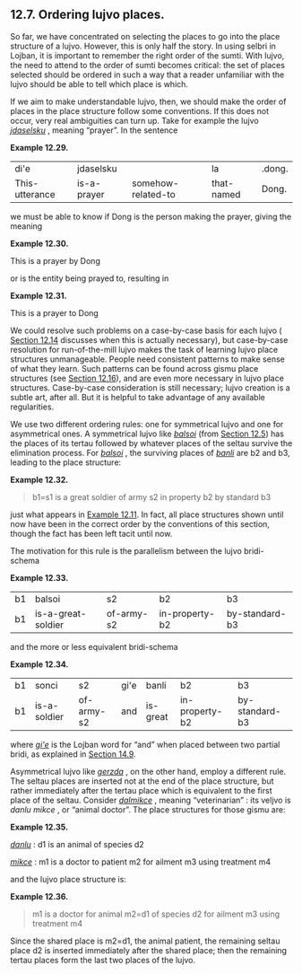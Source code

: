 <a id="section-order-of-places"></a>12.7. <a id="c12s7"></a>Ordering lujvo places.
----------------------------------------------------------------------------------

<a id="id-1.13.9.2.1" class="indexterm"></a>So far, we have concentrated on selecting the places to go into the place structure of a lujvo. However, this is only half the story. In using selbri in Lojban, it is important to remember the right order of the sumti. With lujvo, the need to attend to the order of sumti becomes critical: the set of places selected should be ordered in such a way that a reader unfamiliar with the lujvo should be able to tell which place is which.

<a id="id-1.13.9.3.1" class="indexterm"></a>If we aim to make understandable lujvo, then, we should make the order of places in the place structure follow some conventions. If this does not occur, very real ambiguities can turn up. Take for example the lujvo _<a id="id-1.13.9.3.2.1" class="indexterm"></a>[_jdaselsku_](../go01#valsi-jdaselsku)_ , meaning “prayer”. In the sentence

<div class="interlinear-gloss-example example">
<a id="example-random-id-FfWn"></a>

**Example 12.29. <a id="c12e7d1"></a><a id="id-1.13.9.4.1.2" class="indexterm"></a><a id="id-1.13.9.4.1.3" class="indexterm"></a>** 

<table class="interlinear-gloss"><colgroup></colgroup><tbody><tr class="jbo"><td>di'e</td><td>jdaselsku</td><td></td><td>la</td><td>.dong.</td></tr><tr class="gloss"><td>This-utterance</td><td>is-a-prayer</td><td>somehow-related-to</td><td>that-named</td><td>Dong.</td></tr></tbody></table>

</div>  

we must be able to know if Dong is the person making the prayer, giving the meaning

<div class="example">
<a id="example-random-id-b38f"></a>

**Example 12.30. <a id="c12e7d2"></a><a id="id-1.13.9.6.1.2" class="indexterm"></a><a id="id-1.13.9.6.1.3" class="indexterm"></a>** 

This is a prayer by Dong

</div>  

or is the entity being prayed to, resulting in

<div class="example">
<a id="example-random-id-uL3V"></a>

**Example 12.31. <a id="c12e7d3"></a><a id="id-1.13.9.8.1.2" class="indexterm"></a><a id="id-1.13.9.8.1.3" class="indexterm"></a>** 

This is a prayer to Dong

</div>  

We could resolve such problems on a case-by-case basis for each lujvo ( [Section 12.14](../section-anomalous-lujvo) discusses when this is actually necessary), but case-by-case resolution for run-of-the-mill lujvo makes the task of learning lujvo place structures unmanageable. People need consistent patterns to make sense of what they learn. Such patterns can be found across gismu place structures (see [Section 12.16](../section-gismu-place-structures)), and are even more necessary in lujvo place structures. Case-by-case consideration is still necessary; lujvo creation is a subtle art, after all. But it is helpful to take advantage of any available regularities.

<a id="id-1.13.9.10.1" class="indexterm"></a><a id="id-1.13.9.10.2" class="indexterm"></a>We use two different ordering rules: one for symmetrical lujvo and one for asymmetrical ones. A symmetrical lujvo like _<a id="id-1.13.9.10.3.1" class="indexterm"></a>[_balsoi_](../go01#valsi-balsoi)_ (from [Section 12.5](../section-symmetrical-asymmetrical)) has the places of its tertau followed by whatever places of the seltau survive the elimination process. For _<a id="id-1.13.9.10.5.1" class="indexterm"></a>[_balsoi_](../go01#valsi-balsoi)_ , the surviving places of _<a id="id-1.13.9.10.6.1" class="indexterm"></a>[_banli_](../go01#valsi-banli)_ are b2 and b3, leading to the place structure:

<div class="example">
<a id="example-random-id-rv1m"></a>

**Example 12.32. <a id="c12e7d4"></a><a id="id-1.13.9.11.1.2" class="indexterm"></a>** 

> b1=s1 is a great soldier of army s2 in property b2 by standard b3

</div>  

just what appears in [Example 12.11](../section-symmetrical-asymmetrical#example-random-id-7AFc). In fact, all place structures shown until now have been in the correct order by the conventions of this section, though the fact has been left tacit until now.

The motivation for this rule is the parallelism between the lujvo bridi-schema

<div class="interlinear-gloss-example example">
<a id="example-random-id-7juc"></a>

**Example 12.33. <a id="c12e7d5"></a>** 

<table class="interlinear-gloss"><colgroup></colgroup><tbody><tr class="jbo"><td>b1</td><td>balsoi</td><td>s2</td><td>b2</td><td>b3</td></tr><tr class="gloss"><td>b1</td><td>is-a-great-soldier</td><td>of-army-s2</td><td>in-property-b2</td><td>by-standard-b3</td></tr></tbody></table>

</div>  

and the more or less equivalent bridi-schema

<div class="interlinear-gloss-example example">
<a id="example-random-id-LzCP"></a>

**Example 12.34. <a id="c12e7d6"></a>** 

<table class="interlinear-gloss"><colgroup></colgroup><tbody><tr class="jbo"><td>b1</td><td>sonci</td><td>s2</td><td>gi'e</td><td>banli</td><td>b2</td><td>b3</td></tr><tr class="gloss"><td>b1</td><td>is-a-soldier</td><td>of-army-s2</td><td>and</td><td>is-great</td><td>in-property-b2</td><td>by-standard-b3</td></tr></tbody></table>

</div>  

where _<a id="id-1.13.9.17.1.1" class="indexterm"></a>[_gi'e_](../go01#valsi-gihe)_ is the Lojban word for “and” when placed between two partial bridi, as explained in [Section 14.9](../section-compound-bridi).

<a id="id-1.13.9.18.1" class="indexterm"></a><a id="id-1.13.9.18.2" class="indexterm"></a>Asymmetrical lujvo like _<a id="id-1.13.9.18.3.1" class="indexterm"></a>[_gerzda_](../go01#valsi-gerzda)_ , on the other hand, employ a different rule. The seltau places are inserted not at the end of the place structure, but rather immediately after the tertau place which is equivalent to the first place of the seltau. Consider _<a id="id-1.13.9.18.4.1" class="indexterm"></a>[_dalmikce_](../go01#valsi-dalmikce)_ , meaning “veterinarian” : its veljvo is _<a id="id-1.13.9.18.6.1" class="indexterm"></a>danlu mikce_ , or “animal doctor”. The place structures for those gismu are:

<div class="example">
<a id="example-random-id-BqPj"></a>

**Example 12.35. <a id="c12e7d7"></a>** 

_<a id="id-1.13.9.19.2.1.1" class="indexterm"></a>[_danlu_](../go01#valsi-danlu)_ : d1 is an animal of species d2

_<a id="id-1.13.9.19.3.1.1" class="indexterm"></a>[_mikce_](../go01#valsi-mikce)_ : m1 is a doctor to patient m2 for ailment m3 using treatment m4

</div>  

<a id="id-1.13.9.20.1" class="indexterm"></a>and the lujvo place structure is:

<div class="example">
<a id="example-random-id-WeBW"></a>

**Example 12.36. <a id="c12e7d8"></a><a id="id-1.13.9.21.1.2" class="indexterm"></a>** 

> m1 is a doctor for animal m2=d1 of species d2 for ailment m3 using treatment m4

</div>  

<a id="id-1.13.9.22.1" class="indexterm"></a>Since the shared place is m2=d1, the animal patient, the remaining seltau place d2 is inserted immediately after the shared place; then the remaining tertau places form the last two places of the lujvo.